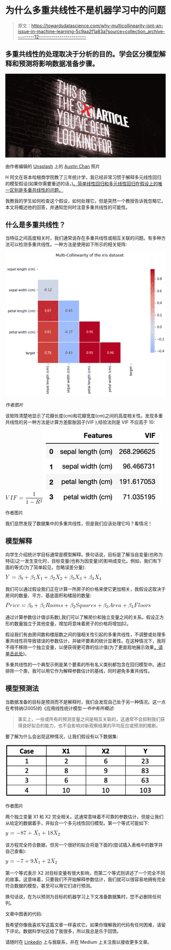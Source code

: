 # 为什么多重共线性不是机器学习中的问题

> 原文：<https://towardsdatascience.com/why-multicollinearity-isnt-an-issue-in-machine-learning-5c9aa2f1a83a?source=collection_archive---------12----------------------->

## 多重共线性的处理取决于分析的目的。学会区分模型解释和预测将影响数据准备步骤。

![](img/9339805d8d18987ec5da6ccfa4b09704.png)

由作者编辑的 [Unsplash](https://unsplash.com/photos/ukzHlkoz1IE) 上的 [Austin Chan](https://unsplash.com/@austinchan) 照片

H 阿文在哥本哈根商学院教了三年统计学，我已经非常习惯于解释多元线性回归的模型假设(如果你需要重述的话，[)。简单线性回归和多元线性回归在假设上的唯一区别是多重共线性的问题。](https://statistics.laerd.com/spss-tutorials/multiple-regression-using-spss-statistics.php)

我教我的学生如何检查这个假设，如何处理它，但是突然一个教授告诉我忽略它。本文将概述他的回答，并通知您何时注意多重共线性的可能性。

## **什么是多重共线性？**

当特征之间高度相关时，我们通常说存在多重共线性或相互关联的问题。有多种方法可以检测多重共线性。一种方法是使用如下所示的相关矩阵:

![](img/b8eeaecfe9765cbee74c60470286f470.png)

*作者图片*

该矩阵清楚地显示了花瓣长度(cm)和花瓣宽度(cm)之间的高度相关性。发现多重共线性的另一种方法是计算方差膨胀因子(VIF ),经验法则是 VIF 不应高于 10:

![](img/53f7ee92e217688bb6b1c6dd7815e534.png)![](img/a22bb0b84984dd52e84513d396104d2c.png)

作者图片

我们显然发现了数据集中的多重共线性，但是我们应该处理它吗？看情况！

## 模型解释

向学生介绍统计学目标通常是模型解释。换句话说，目标是了解当自变量(也称为特征)之一发生变化时，目标变量(也称为因变量)的影响或变化。例如，我们有下面的等式(为了简单起见，忽略误差分量):

![](img/62b778b6b04279d5878707edd3e1be36.png)

我们可以通过假设我们正在计算一所房子的价格来使它更加相关，我假设这取决于房间的数量、平方、基底面积和楼层的数量:

![](img/2a16c752972e641d8c6ef7ed7489b751.png)

通过计算参数估计值(β系数),我们可以了解房价和独立变量之间的关系。假设正方形的数量独立于其他变量，增加将意味着房子的价格将增加β2。

假设我们有由房间数和楼层数之间的强相关性引起的多重共线性，不调整或处理多重共线性将导致错误的参数估计，并破坏要素的统计显著性。在这种情况下，我将不得不移除一个独立变量，以便获得更可靠的估计值(为了更直观地展示效果[，请单击此处](https://medium.com/analytics-vidhya/what-is-multicollinearity-and-how-to-remove-it-413c419de2f))。

多重共线性的一个典型示例是某个要素的所有名义类别都包含在回归模型中。通过排除一个类，我可以用它作为解释参数估计的基线，同时避免多重共线性。

## 模型预测法

当数据准备的目标是预测而不是解释时，我们会发现自己处于另一种情况。这一点在考特纳(2005)的《应用线性统计模型*一书中有所概述:*

> 事实上，一些或所有的预测变量之间是相互关联的，这通常不会抑制我们获得良好拟合的能力，也不会影响对新观察结果的平均反应或预测的推断。

要了解为什么会出现这种情况，让我们假设有以下数据集:

![](img/23e68ed27240dc95a0b0d465d5ecbb18.png)

作者图片

两个独立变量 X1 和 X2 完全相关。这通常意味着不可靠的参数估计，但是让我们从给定的数据着手，并拟合一个多元线性回归模型。第一个等式可能如下:

![](img/be95a3a570cb3365817684add8c38194.png)

该方程完全符合数据，但另一个很好的拟合将是下面的(尝试插入表格中的数字并自己查看):

![](img/2900b5f40ca3dd927590c7bb9d04fa8a.png)

第一个等式表示 X2 对目标变量有很大影响，而第二个等式则讲述了一个完全不同的故事。这意味着，只要我们不开始解释参数估计，我们就可以很容易地拥有完全符合数据的模型，甚至可以用它们进行预测。

换句话说，在为以预测为目标的机器学习上下文准备数据集时，您不必删除任何列。

文章中图表的代码:

我希望你像我喜欢写这篇文章一样喜欢它。如果你理解我的代码有任何困难，请留下评论。数据科学社区给了我很多，所以我总是乐于回馈。

请随时在 [Linkedin](https://www.linkedin.com/in/tarekghanoum/) 上与我联系，并在 Medium 上关注我以接收更多文章。